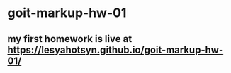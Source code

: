 # goit-markup-hw-01
## my first homework is live at https://lesyahotsyn.github.io/goit-markup-hw-01/

